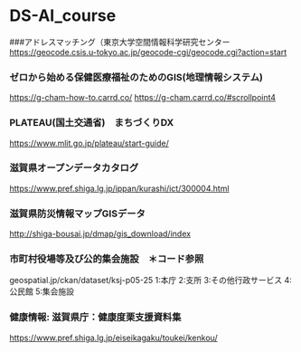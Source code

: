 # DS-AI_course
###アドレスマッチング（東京大学空間情報科学研究センター
https://geocode.csis.u-tokyo.ac.jp/geocode-cgi/geocode.cgi?action=start

### ゼロから始める保健医療福祉のためのGIS(地理情報システム)
https://g-cham-how-to.carrd.co/
https://g-cham.carrd.co/#scrollpoint4


###  PLATEAU(国土交通省)　まちづくりDX
https://www.mlit.go.jp/plateau/start-guide/

### 滋賀県オープンデータカタログ
https://www.pref.shiga.lg.jp/ippan/kurashi/ict/300004.html

### 滋賀県防災情報マップGISデータ
http://shiga-bousai.jp/dmap/gis_download/index

### 市町村役場等及び公的集会施設　＊コード参照
geospatial.jp/ckan/dataset/ksj-p05-25
 1:本庁
 2:支所
 3:その他行政サービス
 4:公民館
 5:集会施設

### 健康情報: 滋賀県庁：健康度栗支援資料集
https://www.pref.shiga.lg.jp/eiseikagaku/toukei/kenkou/
